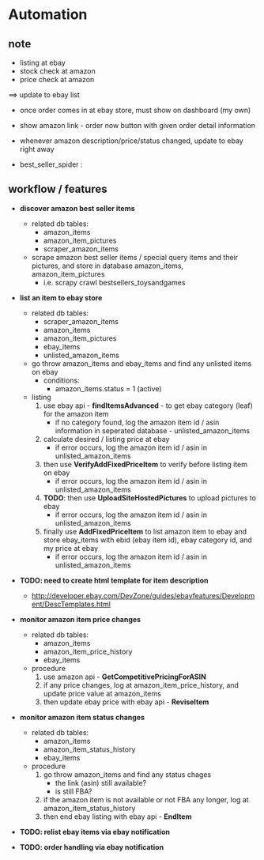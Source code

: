# Automation


## note

- listing at ebay
- stock check at amazon
- price check at amazon

==> update to ebay list


- once order comes in at ebay store, must show on dashboard (my own)
- show amazon link - order now button with given order detail information


- whenever amazon description/price/status changed, update to ebay right away

- best_seller_spider : 


## workflow / features

- **discover amazon best seller items**
	- related db tables:
		- amazon\_items
		- amazon\_item\_pictures
		- scraper\_amazon\_items
	- scrape amazon best seller items / special query items and their pictures, and store in database amazon\_items, amazon\_item\_pictures
		- i.e. scrapy crawl bestsellers_toysandgames

- **list an item to ebay store**
	- related db tables:
		- scraper\_amazon\_items
		- amazon\_items
		- amazon\_item\_pictures
		- ebay\_items
		- unlisted\_amazon\_items
	- go throw amazon\_items and ebay\_items and find any unlisted items on ebay
		- conditions:
			- amazon\_items.status = 1 (active)
	- listing
		1. use ebay api - **findItemsAdvanced** - to get ebay category (leaf) for the amazon item
			- if no category found, log the amazon item id / asin information in seperated database - unlisted\_amazon\_items
		1. calculate desired / listing price at ebay
			- if error occurs, log the amazon item id / asin in unlisted\_amazon\_items
		1. then use **VerifyAddFixedPriceItem** to verify before listing item on ebay
			- if error occurs, log the amazon item id / asin in unlisted\_amazon\_items
		1. **TODO**: then use **UploadSiteHostedPictures** to upload  pictures to ebay
			- if error occurs, log the amazon item id / asin in unlisted\_amazon\_items
		1. finally use **AddFixedPriceItem** to list amazon item to ebay and store ebay\_items with ebid (ebay item id), ebay category id, and my price at ebay
			- if error occurs, log the amazon item id / asin in unlisted\_amazon\_items

- **TODO: need to create html template for item description**
	- http://developer.ebay.com/DevZone/guides/ebayfeatures/Development/DescTemplates.html

- **monitor amazon item price changes**
	- related db tables:
		- amazon\_items
		- amazon\_item\_price\_history
		- ebay\_items
	- procedure
		1. use amazon api - **GetCompetitivePricingForASIN**
		2. if any price changes, log at amazon\_item\_price\_history, and update price value at amazon\_items
		3. then update ebay price with ebay api - **ReviseItem**

- **monitor amazon item status changes**
	- related db tables:
		- amazon\_items
		- amazon\_item\_status\_history
		- ebay\_items
	- procedure
		1. go throw amazon\_items and find any status chages
			- the link (asin) still available?
			- is still FBA?
		2. if the amazon item is not available or not FBA any longer, log at amazon\_item\_status\_history
		3. then end ebay listing with ebay api - **EndItem**


- **TODO: relist ebay items via ebay notification**

- **TODO: order handling via ebay notification**